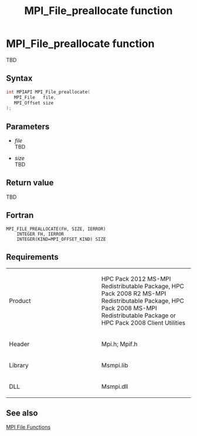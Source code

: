 ﻿---
title: MPI_File_preallocate function
TOCTitle: MPI_File_preallocate function
ms:assetid: 0e5cdcbc-e7ab-43fd-83f5-c67762e0b19e
ms:mtpsurl: https://msdn.microsoft.com/en-us/library/Dn473329(v=VS.85)
ms:contentKeyID: 59360875
ms.date: 03/28/2018
mtps_version: v=VS.85
f1_keywords:
- MPI_FILE_PREALLOCATE
- mpif/MPI_File_preallocate
- mpi/MPI_FILE_PREALLOCATE
dev_langs:
- C++
- C
---

# MPI\_File\_preallocate function

TBD

## Syntax

``` c++
int MPIAPI MPI_File_preallocate(
   MPI_File   file,
   MPI_Offset size
);
```

## Parameters

  - *file*  
    TBD

  - *size*  
    TBD

## Return value

TBD

## Fortran

    MPI_FILE_PREALLOCATE(FH, SIZE, IERROR)
        INTEGER FH, IERROR
        INTEGER(KIND=MPI_OFFSET_KIND) SIZE

## Requirements

<table>
<colgroup>
<col style="width: 50%" />
<col style="width: 50%" />
</colgroup>
<tbody>
<tr class="odd">
<td><p>Product</p></td>
<td><p>HPC Pack 2012 MS-MPI Redistributable Package, HPC Pack 2008 R2 MS-MPI Redistributable Package, HPC Pack 2008 MS-MPI Redistributable Package or HPC Pack 2008 Client Utilities</p></td>
</tr>
<tr class="even">
<td><p>Header</p></td>
<td>Mpi.h;
Mpif.h</td>
</tr>
<tr class="odd">
<td><p>Library</p></td>
<td>Msmpi.lib</td>
</tr>
<tr class="even">
<td><p>DLL</p></td>
<td>Msmpi.dll</td>
</tr>
</tbody>
</table>


## See also

[MPI File Functions](mpi-file-functions.md)

